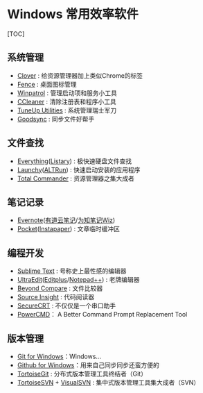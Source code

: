 # Windows 常用效率软件

[TOC]

## 系统管理
- [Clover](http://cn.ejie.me/) : 给资源管理器加上类似Chrome的标签
- [Fence](http://www.stardock.com/products/fences/) : 桌面图标管理
- [Winpatrol](http://www.winpatrol.com/) : 管理启动项和服务小工具
- [CCleaner](https://www.piriform.com/CCLEANER) : 清除注册表和程序小工具
- [TuneUp Utilities](http://www.tune-up.com/) : 系统管理瑞士军刀
- [Goodsync](http://www.goodsync.com/) : 同步文件好帮手

## 文件查找
- [Everything](http://www.voidtools.com/)([Listary](http://www.listary.com/)) : 极快速硬盘文件查找
- [Launchy](http://www.launchy.net/)([ALTRun](http://xbeta.info/altrun.htm)) : 快速启动安装的应用程序
- [Total Commander](http://www.ghisler.com/) : 资源管理器之集大成者

## 笔记记录
- [Evernote](https://www.evernote.com/)([有道云笔记](https://note.youdao.com/)/[为知笔记Wiz](http://wiz.cn/))
- [Pocket](https://getpocket.com/)([Instapaper](https://www.instapaper.com/)) : 文章临时缓冲区


## 编程开发
- [Sublime Text](http://www.sublimetext.com/) : 号称史上最性感的编辑器
- [UltraEdit](http://www.ultraedit.com/)([Editplus](https://www.editplus.com/)/[Notepad++](http://notepad-plus-plus.org/)) : 老牌编辑器
- [Beyond Compare](http://www.scootersoftware.com/) : 文件比较器
- [Source Insight](http://www.sourceinsight.com/) : 代码阅读器
- [SecureCRT](http://www.vandyke.com/products/securecrt/) : 不仅仅是一个串口助手
- [PowerCMD](http://www.powercmd.com/)： A Better Command Prompt Replacement Tool

## 版本管理
- [Git for Windows](http://msysgit.github.io/)：Windows...
- [Github for Windows](https://windows.github.com/)：用来自己同步同步还蛮方便的
- [TortoiseGit](https://github.com/TortoiseGit) : 分布式版本管理工具终结者（Git）
- [TortoiseSVN](http://tortoisesvn.net/) + [VisualSVN](https://www.visualsvn.com/) : 集中式版本管理工具集大成者（SVN）

